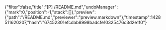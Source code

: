 {"filter":false,"title":"[P] /README.md","undoManager":{"mark":0,"position":-1,"stack":[]},"preview":{"path":"/README.md","previewer":"preview.markdown"},"timestamp":1428511620207,"hash":"67452301efcdab8998badcfe10325476c3d2e1f0"}